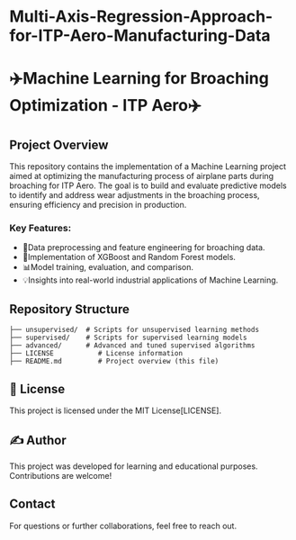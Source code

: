 # Multi-Axis-Regression-Approach-for-ITP-Aero-Manufacturing-Data
# ✈️Machine Learning for Broaching Optimization - ITP Aero✈️

## Project Overview
This repository contains the implementation of a Machine Learning project aimed at optimizing the manufacturing process of airplane parts during broaching for ITP Aero. The goal is to build and evaluate predictive models to identify and address wear adjustments in the broaching process, ensuring efficiency and precision in production.

### Key Features:
- 🔄Data preprocessing and feature engineering for broaching data.
- 🌟Implementation of XGBoost and Random Forest models.
- 📊Model training, evaluation, and comparison.
- 💡Insights into real-world industrial applications of Machine Learning.

## Repository Structure
```
├── unsupervised/  # Scripts for unsupervised learning methods
├── supervised/    # Scripts for supervised learning models
├── advanced/      # Advanced and tuned supervised algorithms
├── LICENSE           # License information
├── README.md         # Project overview (this file)
```

## 📜 License
This project is licensed under the MIT License[LICENSE].

## ✍️ Author
This project was developed for learning and educational purposes. Contributions are welcome!

## Contact
For questions or further collaborations, feel free to reach out.
